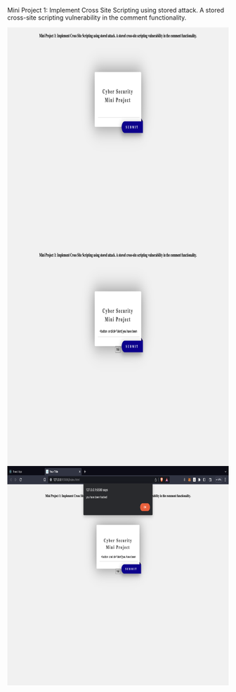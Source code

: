    <p>Mini Project 1: Implement Cross Site Scripting using stored attack. A stored cross-site scripting vulnerability in the comment functionality.</p>

 <img align="center" alt="Coding" width="1200" height="500" src="Screenshot 2023-05-27 at 7.51.12 PM.png">
 
 
 <img align="center" alt="Coding" width="1200" height="500" src="Screenshot 2023-05-27 at 7.51.35 PM.png">


 <img align="center" alt="Coding" width="1200" height="500" src="Screenshot 2023-05-27 at 7.51.56 PM.png">
